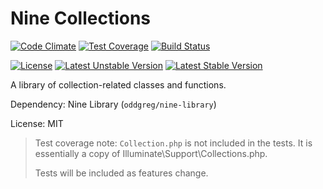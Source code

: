 # Nine Collections

[![Code Climate](https://codeclimate.com/github/OddGreg/NineCollections/badges/gpa.svg)](https://codeclimate.com/github/OddGreg/NineCollections)
[![Test Coverage](https://codeclimate.com/github/OddGreg/NineCollections/badges/coverage.svg)](https://codeclimate.com/github/OddGreg/NineCollections/coverage)
[![Build Status](https://travis-ci.org/OddGreg/NineCollections.svg?branch=master)](https://travis-ci.org/OddGreg/NineCollections)

[![License](https://poser.pugx.org/oddgreg/nine-collections/license)](https://packagist.org/packages/oddgreg/nine-collections)
[![Latest Unstable Version](https://poser.pugx.org/oddgreg/nine-collections/v/unstable)](https://packagist.org/packages/oddgreg/nine-collections)
[![Latest Stable Version](https://poser.pugx.org/oddgreg/nine-collections/v/stable)](https://packagist.org/packages/oddgreg/nine-collections)

A library of collection-related classes and functions.

Dependency: Nine Library (`oddgreg/nine-library`)

License: MIT

> Test coverage note: `Collection.php` is not included in the tests. It is essentially a copy of Illuminate\Support\Collections.php.
>
> Tests will be included as features change.
